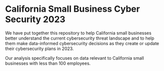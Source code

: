 # California Small Business Cyber Security 2023
We have put together this repository to help California small businesses better understand the current cybersecurity threat landscape and to help them make data-informed cybersecurity decisions as they create or update their cybersecurity plans in 2023. 

Our analysis specifically focuses on data relevant to California small businesses with less than 100 employees. 



